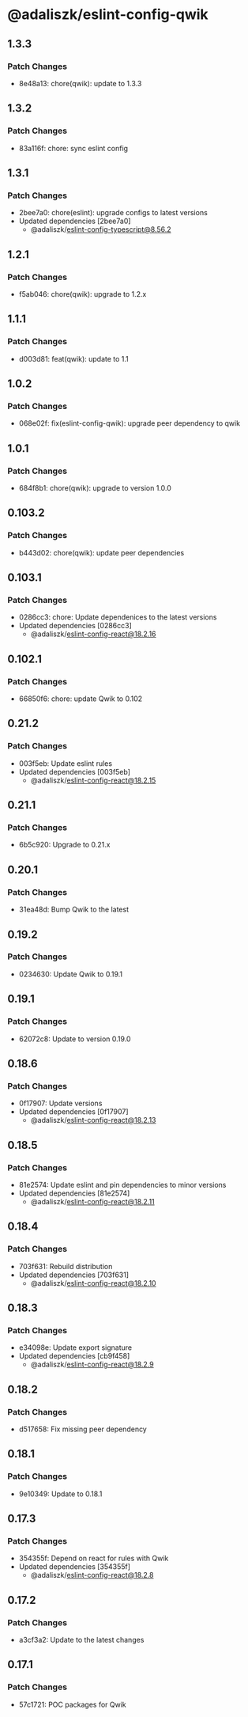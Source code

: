 # @adaliszk/eslint-config-qwik

## 1.3.3

### Patch Changes

- 8e48a13: chore(qwik): update to 1.3.3

## 1.3.2

### Patch Changes

- 83a116f: chore: sync eslint config

## 1.3.1

### Patch Changes

- 2bee7a0: chore(eslint): upgrade configs to latest versions
- Updated dependencies [2bee7a0]
  - @adaliszk/eslint-config-typescript@8.56.2

## 1.2.1

### Patch Changes

- f5ab046: chore(qwik): upgrade to 1.2.x

## 1.1.1

### Patch Changes

- d003d81: feat(qwik): update to 1.1

## 1.0.2

### Patch Changes

- 068e02f: fix(eslint-config-qwik): upgrade peer dependency to qwik

## 1.0.1

### Patch Changes

- 684f8b1: chore(qwik): upgrade to version 1.0.0

## 0.103.2

### Patch Changes

- b443d02: chore(qwik): update peer dependencies

## 0.103.1

### Patch Changes

- 0286cc3: chore: Update dependenices to the latest versions
- Updated dependencies [0286cc3]
  - @adaliszk/eslint-config-react@18.2.16

## 0.102.1

### Patch Changes

- 66850f6: chore: update Qwik to 0.102

## 0.21.2

### Patch Changes

- 003f5eb: Update eslint rules
- Updated dependencies [003f5eb]
  - @adaliszk/eslint-config-react@18.2.15

## 0.21.1

### Patch Changes

- 6b5c920: Upgrade to 0.21.x

## 0.20.1

### Patch Changes

- 31ea48d: Bump Qwik to the latest

## 0.19.2

### Patch Changes

- 0234630: Update Qwik to 0.19.1

## 0.19.1

### Patch Changes

- 62072c8: Update to version 0.19.0

## 0.18.6

### Patch Changes

- 0f17907: Update versions
- Updated dependencies [0f17907]
  - @adaliszk/eslint-config-react@18.2.13

## 0.18.5

### Patch Changes

- 81e2574: Update eslint and pin dependencies to minor versions
- Updated dependencies [81e2574]
  - @adaliszk/eslint-config-react@18.2.11

## 0.18.4

### Patch Changes

- 703f631: Rebuild distribution
- Updated dependencies [703f631]
  - @adaliszk/eslint-config-react@18.2.10

## 0.18.3

### Patch Changes

- e34098e: Update export signature
- Updated dependencies [cb9f458]
  - @adaliszk/eslint-config-react@18.2.9

## 0.18.2

### Patch Changes

- d517658: Fix missing peer dependency

## 0.18.1

### Patch Changes

- 9e10349: Update to 0.18.1

## 0.17.3

### Patch Changes

- 354355f: Depend on react for rules with Qwik
- Updated dependencies [354355f]
  - @adaliszk/eslint-config-react@18.2.8

## 0.17.2

### Patch Changes

- a3cf3a2: Update to the latest changes

## 0.17.1

### Patch Changes

- 57c1721: POC packages for Qwik
